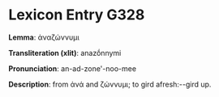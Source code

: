 # Lexicon Entry G328

**Lemma**: ἀναζώννυμι

**Transliteration (xlit)**: anazṓnnymi

**Pronunciation**: an-ad-zone'-noo-mee

**Description**:
from ἀνά and ζώννυμι; to gird afresh:--gird up.
